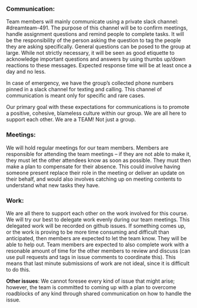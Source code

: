 ### **Communication**:
Team members will mainly communicate using a private slack channel: #dreamteam-491. The purpose of this channel will be to confirm meetings, handle assignment questions and remind people to complete tasks. It will be the responsibility of the person asking the question to tag the people they are asking specifically. General questions can be posed to the group at large. While not strictly necessary, it will be seen as good etiquette to acknowledge important questions and answers by using thumbs up/down reactions to these messages. Expected response time will be at least once a day and no less.
 
In case of emergency, we have the group’s collected phone numbers pinned in a slack channel for texting and calling. This channel of communication is meant only for specific and rare cases.

Our primary goal with these expectations for communications is to promote a positive, cohesive, blameless culture within our group. We are all here to support each other. We are a TEAM! Not just a group. 
 

### **Meetings**: 
We will hold regular meetings for our team members. Members are responsible for attending the team meetings – if they are not able to make it, they must let the other attendees know as soon as possible. They must then make a plan to compensate for their absence. This could involve having someone present replace their role in the meeting or deliver an update on their behalf, and would also involves catching up on meeting contents to understand what new tasks they have.

### **Work**: 
We are all there to support each other on the work involved for this course. We will try our best to delegate work evenly during our team meetings. This delegated work will be recorded on github issues. If something comes up, or the work is proving to be more time consuming and difficult than anticipated, then members are expected to let the team know. They will be able to help out. Team members are expected to also complete work with a resonable amount of time for the other members to review and discuss (can use pull requests and tags in issue comments to coordinate this). This means that last minute submissions of work are not ideal, since it is difficult to do this. 
 
**Other issues**: We cannot foresee every kind of issue that might arise; however, the team is committed to coming up with a plan to overcome roadblocks of any kind through shared communication on how to handle the issue.  
